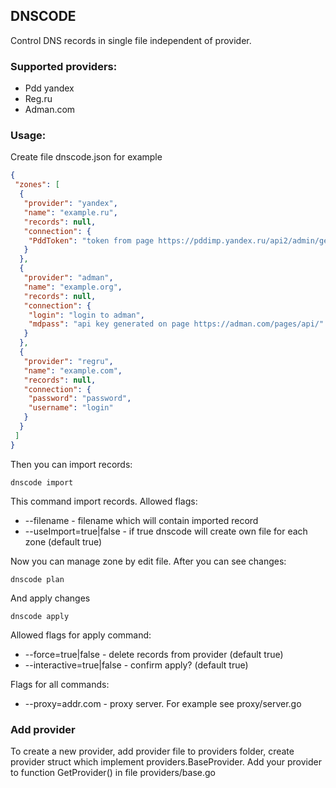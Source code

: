 DNSCODE
-------

Control DNS records in single file independent of provider.

### Supported providers:

 * Pdd yandex
 * Reg.ru
 * Adman.com

### Usage:

Create file dnscode.json for example
```json
{
 "zones": [
  {
   "provider": "yandex",
   "name": "example.ru",
   "records": null,
   "connection": {
    "PddToken": "token from page https://pddimp.yandex.ru/api2/admin/get_token"
   }
  },
  {
   "provider": "adman",
   "name": "example.org",
   "records": null,
   "connection": {
    "login": "login to adman",
    "mdpass": "api key generated on page https://adman.com/pages/api/"
   }
  },
  {
   "provider": "regru",
   "name": "example.com",
   "records": null,
   "connection": {
    "password": "password",
    "username": "login"
   }
  }
 ]
}
```

Then you can import records:
```shell
dnscode import
```

This command import records. Allowed flags:

 * --filename - filename which will contain imported record
 * --useImport=true|false - if true dnscode will create own file for each zone (default true)

Now you can manage zone by edit file. After you can see changes:

```shell
dnscode plan
```
And apply changes
```shell
dnscode apply
```

Allowed flags for apply command:
 * --force=true|false - delete records from provider (default true)
 * --interactive=true|false - confirm apply? (default true)

Flags for all commands:
 * --proxy=addr.com - proxy server. For example see proxy/server.go

### Add provider
To create a new provider, add provider file to providers folder, 
create provider struct which implement providers.BaseProvider.
Add your provider to function GetProvider() in file providers/base.go